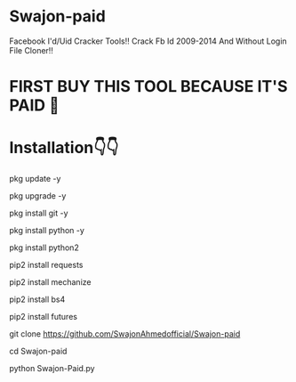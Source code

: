 # Swajon-paid
Facebook I'd/Uid Cracker Tools‼️
Crack Fb Id 2009-2014 And Without Login File Cloner‼️

# FIRST BUY THIS TOOL BECAUSE IT'S PAID 🙂


# Installation👇👇
pkg update -y

pkg upgrade -y

pkg install git -y

pkg install python -y

pkg install python2

pip2 install requests

pip2 install mechanize

pip2 install bs4

pip2 install futures

git clone https://github.com/SwajonAhmedofficial/Swajon-paid

cd Swajon-paid

python Swajon-Paid.py
